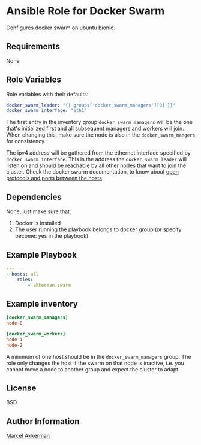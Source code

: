 Ansible Role for Docker Swarm
=========

Configures docker swarm on ubuntu bionic.

Requirements
------------

None

Role Variables
--------------

Role variables with their defaults:

```yml
docker_swarm_leader: "{{ groups['docker_swarm_managers'][0] }}"
docker_swarm_interface: "eth1"
```

The first entry in the inventory group `docker_swarm_managers` will be the one that's initialized first and all subsequent managers and workers will join. When changing this, make sure the node is also in the `docker_swarm_mangers` for consistency.

The ipv4 address will be gathered from the ethernet interface specified by `docker_swarm_interface`. This is the address the `docker_swarm_leader` will listen on and should be reachable by all other nodes that want to join the cluster. Check the docker swarm documentation, to know about [open protocols and ports between the hosts](https://docs.docker.com/engine/swarm/swarm-tutorial/#open-protocols-and-ports-between-the-hosts).


Dependencies
------------

None, just make sure that:

1. Docker is installed
2. The user running the playbook belongs to docker group (or specify become: yes in the playbook)

Example Playbook
----------------

```yaml
---
- hosts: all
    roles:
        - akkerman.swarm
```

Example inventory
-----------------

```ini
[docker_swarm_managers]
node-0

[docker_swarm_workers]
node-1
node-2
```

A minimum of one host should be in the `docker_swarm_managers` group. 
The role only changes the host if the swarm on that node is inactive, i.e. you cannot move a node to another group and expect the cluster to adapt.

License
-------

BSD

Author Information
------------------

[Marcel Akkerman](https://github.com/akkerman)
